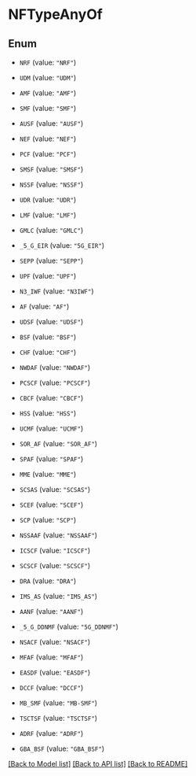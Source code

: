 # NFTypeAnyOf

## Enum


* `NRF` (value: `"NRF"`)

* `UDM` (value: `"UDM"`)

* `AMF` (value: `"AMF"`)

* `SMF` (value: `"SMF"`)

* `AUSF` (value: `"AUSF"`)

* `NEF` (value: `"NEF"`)

* `PCF` (value: `"PCF"`)

* `SMSF` (value: `"SMSF"`)

* `NSSF` (value: `"NSSF"`)

* `UDR` (value: `"UDR"`)

* `LMF` (value: `"LMF"`)

* `GMLC` (value: `"GMLC"`)

* `_5_G_EIR` (value: `"5G_EIR"`)

* `SEPP` (value: `"SEPP"`)

* `UPF` (value: `"UPF"`)

* `N3_IWF` (value: `"N3IWF"`)

* `AF` (value: `"AF"`)

* `UDSF` (value: `"UDSF"`)

* `BSF` (value: `"BSF"`)

* `CHF` (value: `"CHF"`)

* `NWDAF` (value: `"NWDAF"`)

* `PCSCF` (value: `"PCSCF"`)

* `CBCF` (value: `"CBCF"`)

* `HSS` (value: `"HSS"`)

* `UCMF` (value: `"UCMF"`)

* `SOR_AF` (value: `"SOR_AF"`)

* `SPAF` (value: `"SPAF"`)

* `MME` (value: `"MME"`)

* `SCSAS` (value: `"SCSAS"`)

* `SCEF` (value: `"SCEF"`)

* `SCP` (value: `"SCP"`)

* `NSSAAF` (value: `"NSSAAF"`)

* `ICSCF` (value: `"ICSCF"`)

* `SCSCF` (value: `"SCSCF"`)

* `DRA` (value: `"DRA"`)

* `IMS_AS` (value: `"IMS_AS"`)

* `AANF` (value: `"AANF"`)

* `_5_G_DDNMF` (value: `"5G_DDNMF"`)

* `NSACF` (value: `"NSACF"`)

* `MFAF` (value: `"MFAF"`)

* `EASDF` (value: `"EASDF"`)

* `DCCF` (value: `"DCCF"`)

* `MB_SMF` (value: `"MB-SMF"`)

* `TSCTSF` (value: `"TSCTSF"`)

* `ADRF` (value: `"ADRF"`)

* `GBA_BSF` (value: `"GBA_BSF"`)


[[Back to Model list]](../README.md#documentation-for-models) [[Back to API list]](../README.md#documentation-for-api-endpoints) [[Back to README]](../README.md)


